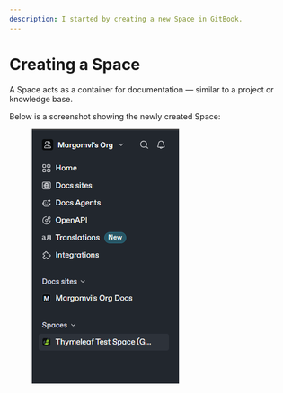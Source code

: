 ```yaml
---
description: I started by creating a new Space in GitBook.
---
```


# Creating a Space

A Space acts as a container for documentation — similar to a project or knowledge base.

Below is a screenshot showing the newly created Space:

<figure><img src="../.gitbook/assets/image (5).png" alt=""><figcaption></figcaption></figure>
